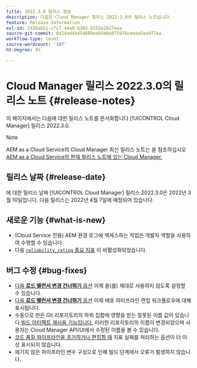 ```yaml
---
title: 2022.3.0 릴리스 정보
description: 다음은 Cloud Manager 릴리스 2022.3.0의 릴리스 노트입니다.
feature: Release Information
exl-id: 2d38abb1-cfc7-44a9-b303-b555e2827eea
source-git-commit: 0d14adda454889eebbb0a875978ceeaa5ee4f7ea
workflow-type: tm+mt
source-wordcount: '197'
ht-degree: 4%

---
```



# Cloud Manager 릴리스 2022.3.0의 릴리스 노트 {#release-notes}

이 페이지에서는 다음에 대한 릴리스 노트를 문서화합니다 [!UICONTROL Cloud Manager] 릴리스 2022.3.0.

>[!NOTE]
>
>AEM as a Cloud Service의 Cloud Manager 최신 릴리스 노트는 을 참조하십시오 [AEM as a Cloud Service의 현재 릴리스 노트에 있는 Cloud Manager.](https://experienceleague.adobe.com/docs/experience-manager-cloud-service/content/implementing/using-cloud-manager/release-notes-cloud-manager/release-notes-cm-current.html)

## 릴리스 날짜 {#release-date}

에 대한 릴리스 날짜 [!UICONTROL Cloud Manager] 릴리스 2022.3.0은 2022년 3월 10일입니다. 다음 릴리스는 2022년 4월 7일에 예정되어 있습니다.

## 새로운 기능 {#what-is-new}

* (Cloud Service 전용) AEM 환경 로그에 액세스하는 작업은 개발자 역할을 사용하여 수행할 수 있습니다.
* 다음 [`reliability_rating` 중요 지표](understand-your-test-results.md) 이 비활성화되었습니다.


## 버그 수정 {#bug-fixes}

* [다음 **로드 밸런서 변경 건너뛰기** 옵션](configuring-production-pipelines.md#adding-production-pipeline) 이제 을(를) 제대로 사용하지 않도록 설정할 수 있습니다.
* [다음 **로드 밸런서 변경 건너뛰기** 옵션](configuring-production-pipelines.md#adding-production-pipeline) 이제 배포 파이프라인 편집 워크플로우에 대해 표시됩니다.
* 수동으로 만든 Git 리포지토리의 하위 집합에 영향을 받는 잘못된 이름 값이 있습니다 [빌드 아티팩트 재사용 기능입니다.](setting-up-project.md#build-artifact-reuse) 이러한 리포지토리의 이름이 변경되었으며 사용자는 Cloud Manager API/UI에서 수정된 이름을 볼 수 있습니다.
* [코드 품질 파이프라인을 추가하거나 편집할 때](configuring-non-production-pipelines.md) 지표 실패를 처리하는 옵션이 더 이상 표시되지 않습니다.
* 예기치 않은 파이프라인 변수 구성으로 인해 빌드 단계에서 오류가 발생하지 않습니다.
